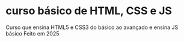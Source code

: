 # curso básico de HTML, CSS e JS

Curso que ensina HTML5 e CSS3 do básico ao avançado e ensina JS básico
Feito em 2025